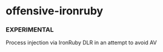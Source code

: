 # offensive-ironruby
### EXPERIMENTAL

Process injection via IronRuby DLR in an attempt to avoid AV

